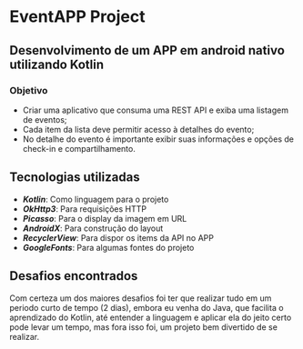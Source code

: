 # EventAPP Project

## Desenvolvimento de um APP em android nativo utilizando Kotlin
### Objetivo
- Criar uma aplicativo que consuma uma REST API e exiba uma listagem de eventos;
- Cada item da lista deve permitir acesso à detalhes do evento;
- No detalhe do evento é importante exibir suas informações e opções de check-in e compartilhamento.

## Tecnologias utilizadas
- **_Kotlin_**: Como linguagem para o projeto
- **_OkHttp3_**: Para requisições HTTP
- **_Picasso_**: Para o display da imagem em URL
- **_AndroidX_**: Para construção do layout
- **_RecyclerView_**: Para dispor os items da API no APP
- **_GoogleFonts_**: Para algumas fontes do projeto

## Desafios encontrados
Com certeza um dos maiores desafios foi ter que realizar tudo em um periodo curto de tempo (2 dias), embora eu venha do Java, que facilita o aprendizado do Kotlin, até entender a linguagem e aplicar ela do jeito certo pode levar um tempo, mas fora isso foi, um projeto bem divertido de se realizar.
